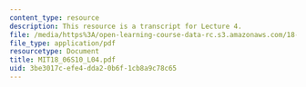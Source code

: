 ```yaml
---
content_type: resource
description: This resource is a transcript for Lecture 4.
file: /media/https%3A/open-learning-course-data-rc.s3.amazonaws.com/18-06-linear-algebra-spring-2010/3be3017cefe4dda20b6f1cb8a9c78c65_MIT18_06S10_L04.pdf
file_type: application/pdf
resourcetype: Document
title: MIT18_06S10_L04.pdf
uid: 3be3017c-efe4-dda2-0b6f-1cb8a9c78c65
---
```

